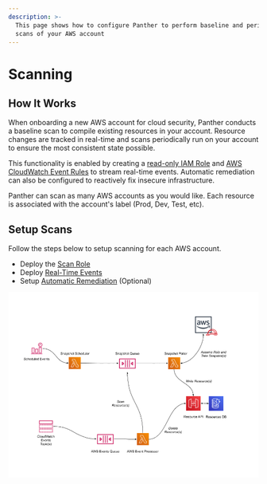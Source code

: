 ```yaml
---
description: >-
  This page shows how to configure Panther to perform baseline and periodic
  scans of your AWS account
---
```


# Scanning

## How It Works

When onboarding a new AWS account for cloud security, Panther conducts a baseline scan to compile existing resources in your account. Resource changes are tracked in real-time and scans periodically run on your account to ensure the most consistent state possible.

This functionality is enabled by creating a [read-only IAM Role](https://docs.aws.amazon.com/general/latest/gr/aws-security-audit-guide.html) and [AWS CloudWatch Event Rules](https://docs.aws.amazon.com/AmazonCloudWatch/latest/events/WhatIsCloudWatchEvents.html) to stream real-time events. Automatic remediation can also be configured to reactively fix insecure infrastructure.

Panther can scan as many AWS accounts as you would like. Each resource is associated with the account's label \(Prod, Dev, Test, etc\).

## Setup Scans

Follow the steps below to setup scanning for each AWS account.

- Deploy the [Scan Role](aws-compliance-setup.md)
- Deploy [Real-Time Events](real-time-events.md)
- Setup [Automatic Remediation](../../automatic-remediation/automatic-remediation.md) \(Optional\)

![Architecture Diagram](../../.gitbook/assets/snapshot-processing-v3.png)

##
